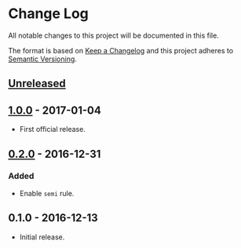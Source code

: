# Change Log
All notable changes to this project will be documented in this file.

The format is based on [Keep a Changelog](http://keepachangelog.com/) and this project adheres to [Semantic Versioning](http://semver.org/).

## [Unreleased]

## [1.0.0] - 2017-01-04
- First official release.

## [0.2.0] - 2016-12-31
### Added
- Enable `semi` rule.

## 0.1.0 - 2016-12-13
- Initial release.

[Unreleased]: https://github.com/ssoloff/eslint-config-crockford/compare/v1.0.0...HEAD
[1.0.0]: https://github.com/ssoloff/eslint-config-crockford/compare/v0.2.0...v1.0.0
[0.2.0]: https://github.com/ssoloff/eslint-config-crockford/compare/v0.1.0...v0.2.0
